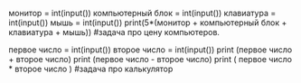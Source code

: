 монитор = int(input())
компьютерный блок = int(input())
клавиатура = int(input())
мышь = int(input())
print(5*(монитор + компьютерный блок + клавиатура + мышь))
#задача про цену компьютеров.


первое число = int(input())
второе число = int(input())
print (первое число + второе число)
print (первое число - второе число)
print ( первое число * второе число )
#задача про калькулятор 
